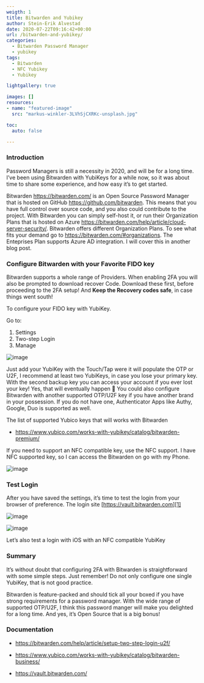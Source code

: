 ```yaml
---
weigth: 1
title: Bitwarden and Yubikey
author: Stein-Erik Alvestad
date: 2020-07-22T09:16:42+00:00
url: /bitwarden-and-yubikey/
categories:
  - Bitwarden Password Manager
  - yubikey
tags:
  - Bitwarden
  - NFC Yubikey
  - Yubikey

lightgallery: true

images: []
resources:
- name: "featured-image"
  src: "markus-winkler-3LVhSjCXRKc-unsplash.jpg"

toc:
  auto: false

---
```


### Introduction

Password Managers is still a necessity in 2020, and will be for a long time. I&#8217;ve been using Bitwarden with YubiKeys for a while now, so it was about time to share some experience, and how easy it&#8217;s to get started. 

Bitwarden <a href="https://bitwarden.com/" target="_blank" rel="noreferrer noopener">https://bitwarden.com/</a> is an Open Source Password Manager that is hosted on GitHub <a aria-label="undefined (opens in a new tab)" href="https://github.com/bitwarden" target="_blank" rel="noreferrer noopener">https://github.com/bitwarden</a>. This means that you have full control over source code, and you also could contribute to the project. With Bitwarden you can simply self-host it, or run their Organization Plans that is hosted on Azure <a aria-label="undefined (opens in a new tab)" href="https://bitwarden.com/help/article/cloud-server-security/" target="_blank" rel="noreferrer noopener">https://bitwarden.com/help/article/cloud-server-security/</a>. Bitwarden offers different Organization Plans. To see what fits your demand go to <a aria-label="undefined (opens in a new tab)" href="https://bitwarden.com/#organizations" target="_blank" rel="noreferrer noopener">https://bitwarden.com/#organizations</a>. The Enteprises Plan supports Azure AD integration. I will cover this in another blog post.  


### Configure Bitwarden with your Favorite FIDO key

Bitwarden supports a whole range of Providers. When enabling 2FA you will also be prompted to download recover Code. Download these first, before proceeding to the 2FA setup! And **Keep the Recovery codes safe**, in case things went south! 

To configure your FIDO key with YubiKey.  
  
Go to:  
1) Settings  
2) Two-step Login  
3) Manage

![image](/wp-content/uploads/2020/07/image-7-1024x741.png)


Just add your YubiKey with the Touch/Tap were it will populate the OTP or U2F, I recommend at least two YubiKeys, in case you lose your primary key. With the second backup key you can access your account if you ever lost your key! Yes, that will eventually happen 🙂 You could also configure Bitwarden with another supported OTP/U2F key if you have another brand in your possession. If you do not have one, Authenticator Apps like Authy, Google, Duo is supported as well. 

The list of supported Yubico keys that will works with Bitwarden 
* https://www.yubico.com/works-with-yubikey/catalog/bitwarden-premium/

If you need to support an NFC compatible key, use the NFC support. I have NFC supported key, so I can access the Bitwarden on go with my Phone.

![image](/wp-content/uploads/2020/07/image-2.png)


### Test Login

After you have saved the settings, it&#8217;s time to test the login from your browser of preference. The login site&nbsp;[https://vault.bitwarden.com][1]

![image](/wp-content/uploads/2020/07/image-6.png)

![image](/wp-content/uploads/2020/07/image-5.png)


Let&#8217;s also test a login with iOS with an NFC compatible YubiKey

### Summary

It&#8217;s without doubt that configuring 2FA with Bitwarden is straightforward with some simple steps. Just remember! Do not only configure one single YubiKey, that is not good practice.

Bitwarden is feature-packed and should tick all your boxed if you have strong requirements for a password manager. With the wide range of supported OTP/U2F, I think this password manger will make you delighted for a long time. And yes, it&#8217;s Open Source that is a big bonus! 

### Documentation

  * <a aria-label="undefined (opens in a new tab)" href="https://bitwarden.com/help/article/setup-two-step-login-u2f/" target="_blank" rel="noreferrer noopener">https://bitwarden.com/help/article/setup-two-step-login-u2f/</a>
  * <https://www.yubico.com/works-with-yubikey/catalog/bitwarden-business/>

* https://vault.bitwarden.com/